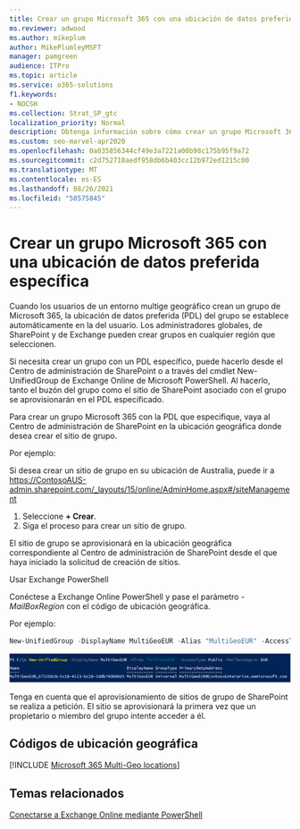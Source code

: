 ```yaml
---
title: Crear un grupo Microsoft 365 con una ubicación de datos preferida específica
ms.reviewer: adwood
ms.author: mikeplum
author: MikePlumleyMSFT
manager: pamgreen
audience: ITPro
ms.topic: article
ms.service: o365-solutions
f1.keywords:
- NOCSH
ms.collection: Strat_SP_gtc
localization_priority: Normal
description: Obtenga información sobre cómo crear un grupo Microsoft 365 con una ubicación de datos preferida especificada en un entorno multige geográfico.
ms.custom: seo-marvel-apr2020
ms.openlocfilehash: 0a035856344cf49e3a7221a00b98c175b95f9a72
ms.sourcegitcommit: c2d752718aedf958db6b403cc12b972ed1215c00
ms.translationtype: MT
ms.contentlocale: es-ES
ms.lasthandoff: 08/26/2021
ms.locfileid: "58575845"
---
```

# <a name="create-a-microsoft-365-group-with-a-specific-preferred-data-location"></a>Crear un grupo Microsoft 365 con una ubicación de datos preferida específica

Cuando los usuarios de un entorno multige geográfico crean un grupo de Microsoft 365, la ubicación de datos preferida (PDL) del grupo se establece automáticamente en la del usuario. Los administradores globales, de SharePoint y de Exchange pueden crear grupos en cualquier región que seleccionen. 

Si necesita crear un grupo con un PDL específico, puede hacerlo desde el Centro de administración de SharePoint o a través del cmdlet New-UnifiedGroup de Exchange Online de Microsoft PowerShell. Al hacerlo, tanto el buzón del grupo como el sitio de SharePoint asociado con el grupo se aprovisionarán en el PDL especificado.

Para crear un grupo Microsoft 365 con la PDL que especifique, vaya al Centro de administración de SharePoint en la ubicación geográfica donde desea crear el sitio de grupo.

Por ejemplo:

Si desea crear un sitio de grupo en su ubicación de Australia, puede ir a https://ContosoAUS-admin.sharepoint.com/_layouts/15/online/AdminHome.aspx#/siteManagement

1. Seleccione **+ Crear**.
2. Siga el proceso para crear un sitio de grupo.

El sitio de grupo se aprovisionará en la ubicación geográfica correspondiente al Centro de administración de SharePoint desde el que haya iniciado la solicitud de creación de sitios. 

Usar Exchange PowerShell 

Conéctese a Exchange Online PowerShell y pase el parámetro *-MailBoxRegion* con el código de ubicación geográfica.

Por ejemplo: 

```PowerShell
New-UnifiedGroup -DisplayName MultiGeoEUR -Alias "MultiGeoEUR" -AccessType Public -MailboxRegion EUR 
```

![Captura de pantalla New-UnifiedGroup cmdlet de PowerShell con sintaxis.](../media/multi-geo-new-group-with-pdl-powershell.png)

Tenga en cuenta que el aprovisionamiento de sitios de grupo de SharePoint se realiza a petición. El sitio se aprovisionará la primera vez que un propietario o miembro del grupo intente acceder a él.

## <a name="geo-location-codes"></a>Códigos de ubicación geográfica

[!INCLUDE [Microsoft 365 Multi-Geo locations](../includes/microsoft-365-multi-geo-locations.md)]

## <a name="related-topics"></a>Temas relacionados

[Conectarse a Exchange Online mediante PowerShell](/powershell/exchange/connect-to-exchange-online-powershell)
